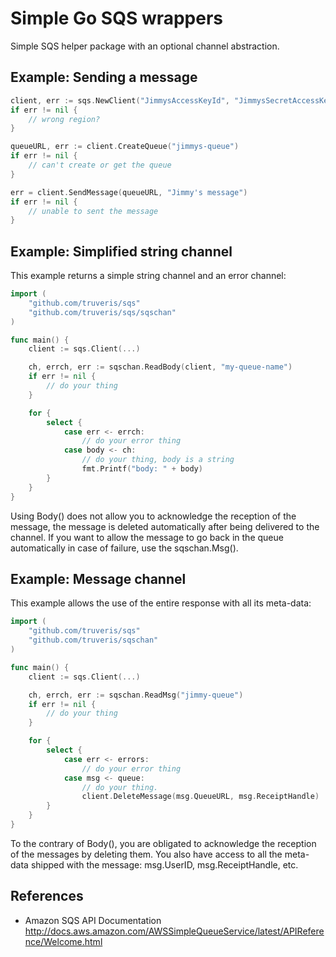 # Simple Go SQS wrappers

Simple SQS helper package with an optional channel abstraction.

## Example: Sending a message
```go
client, err := sqs.NewClient("JimmysAccessKeyId", "JimmysSecretAccessKey", "us-east-1")
if err != nil {
	// wrong region?
}

queueURL, err := client.CreateQueue("jimmys-queue")
if err != nil {
	// can't create or get the queue
}

err = client.SendMessage(queueURL, "Jimmy's message")
if err != nil {
	// unable to sent the message
}
```

## Example: Simplified string channel
This example returns a simple string channel and an error channel:

```go
import (
	"github.com/truveris/sqs"
	"github.com/truveris/sqs/sqschan"
)

func main() {
	client := sqs.Client(...)

	ch, errch, err := sqschan.ReadBody(client, "my-queue-name")
	if err != nil {
		// do your thing
	}

	for {
		select {
			case err <- errch:
				// do your error thing
			case body <- ch:
				// do your thing, body is a string
				fmt.Printf("body: " + body)
		}
	}
}
```

Using Body() does not allow you to acknowledge the reception of the message,
the message is deleted automatically after being delivered to the channel.  If
you want to allow the message to go back in the queue automatically in case of
failure, use the sqschan.Msg().

## Example: Message channel
This example allows the use of the entire response with all its meta-data:

```go
import (
	"github.com/truveris/sqs"
	"github.com/truveris/sqschan"
)

func main() {
	client := sqs.Client(...)

	ch, errch, err := sqschan.ReadMsg("jimmy-queue")
	if err != nil {
		// do your thing
	}

	for {
		select {
			case err <- errors:
				// do your error thing
			case msg <- queue:
				// do your thing.
				client.DeleteMessage(msg.QueueURL, msg.ReceiptHandle)
		}
	}
}
```

To the contrary of Body(), you are obligated to acknowledge the reception of
the messages by deleting them. You also have access to all the meta-data
shipped with the message: msg.UserID, msg.ReceiptHandle, etc.

## References
 * Amazon SQS API Documentation
   http://docs.aws.amazon.com/AWSSimpleQueueService/latest/APIReference/Welcome.html
